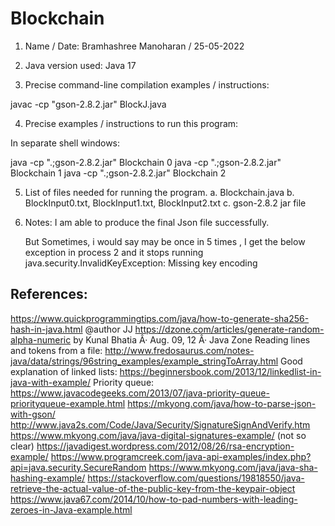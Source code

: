 # Blockchain

1. Name / Date: Bramhashree Manoharan / 25-05-2022

2. Java version used: Java 17

3. Precise command-line compilation examples / instructions:

javac -cp "gson-2.8.2.jar" BlockJ.java

4. Precise examples / instructions to run this program:

In separate shell windows:

java -cp ".;gson-2.8.2.jar" Blockchain 0
java -cp ".;gson-2.8.2.jar" Blockchain 1
java -cp ".;gson-2.8.2.jar" Blockchain 2

5. List of files needed for running the program.
   a. Blockchain.java
   b. BlockInput0.txt, BlockInput1.txt, BlockInput2.txt
   c. gson-2.8.2 jar file

5. Notes:
   I am able to produce the final Json file successfully.

   But Sometimes, i would say may be once in 5 times , I get the below exception in process 2 and it stops running
   java.security.InvalidKeyException: Missing key encoding

## References:
https://www.quickprogrammingtips.com/java/how-to-generate-sha256-hash-in-java.html  @author JJ
https://dzone.com/articles/generate-random-alpha-numeric  by Kunal Bhatia  Â·  Aug. 09, 12 Â· Java Zone
Reading lines and tokens from a file:
http://www.fredosaurus.com/notes-java/data/strings/96string_examples/example_stringToArray.html
Good explanation of linked lists:
https://beginnersbook.com/2013/12/linkedlist-in-java-with-example/
Priority queue:
https://www.javacodegeeks.com/2013/07/java-priority-queue-priorityqueue-example.html
https://mkyong.com/java/how-to-parse-json-with-gson/
http://www.java2s.com/Code/Java/Security/SignatureSignAndVerify.htm
https://www.mkyong.com/java/java-digital-signatures-example/ (not so clear)
https://javadigest.wordpress.com/2012/08/26/rsa-encryption-example/
https://www.programcreek.com/java-api-examples/index.php?api=java.security.SecureRandom
https://www.mkyong.com/java/java-sha-hashing-example/
https://stackoverflow.com/questions/19818550/java-retrieve-the-actual-value-of-the-public-key-from-the-keypair-object
https://www.java67.com/2014/10/how-to-pad-numbers-with-leading-zeroes-in-Java-example.html
